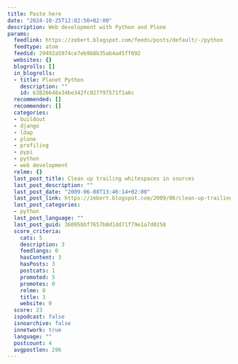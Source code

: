 ```yaml
---
title: Paste here
date: "2024-10-25T12:02:56+02:00"
description: Web development with Python and Plone
params:
  feedlink: https://zebert.blogspot.com/feeds/posts/default/-/python
  feedtype: atom
  feedid: 29492a5974ce7eb9b8b35ab4a45ff692
  websites: {}
  blogrolls: []
  in_blogrolls:
  - title: Planet Python
    description: ""
    id: 63826648a34be342fc027f97571f1a6c
  recommended: []
  recommender: []
  categories:
  - buildout
  - django
  - ldap
  - plone
  - profiling
  - pypi
  - python
  - web development
  relme: {}
  last_post_title: Clean up trailing whitespaces in sources
  last_post_description: ""
  last_post_date: "2009-06-08T13:46:14+02:00"
  last_post_link: https://zebert.blogspot.com/2009/06/clean-up-trailing-whitespaces-in.html
  last_post_categories:
  - python
  last_post_language: ""
  last_post_guid: 36095bbf7657b0d1dd71f79e1a7d0258
  score_criteria:
    cats: 5
    description: 3
    feedlangs: 0
    hasContent: 3
    hasPosts: 3
    postcats: 1
    promoted: 5
    promotes: 0
    relme: 0
    title: 3
    website: 0
  score: 23
  ispodcast: false
  isnoarchive: false
  innetwork: true
  language: ""
  postcount: 4
  avgpostlen: 296
---
```

